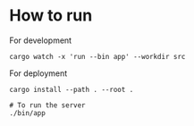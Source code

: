 # How to run

For development

```shell
cargo watch -x 'run --bin app' --workdir src
```

For deployment

```shell
cargo install --path . --root .

# To run the server
./bin/app
```